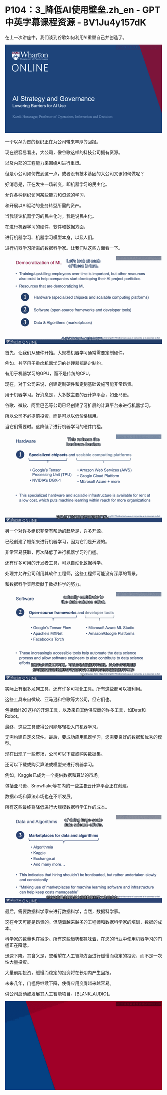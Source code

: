 # P104：3_降低AI使用壁垒.zh_en - GPT中英字幕课程资源 - BV1Ju4y157dK

在上一次讲座中，我们谈到谷歌如何利用AI重塑自己并创造了。

![](img/c71093c4a830967fc3f66bdd1ca228e0_1.png)

一个以AI为首的组织正在为公司带来丰厚的回报。

现在很容易看出，大公司，像谷歌这样的科技公司拥有资源。

以及内部的工程能力来围绕AI进行重塑。

但是小公司如何做到这一点，或者没有技术基因的大公司又该如何做呢？

好消息是，正在发生一场转变，即机器学习的民主化。

允许各种组织访问某些能力和资源的学习。

和开展以AI驱动的业务转型所需的资产。

当我谈论机器学习的民主化时，我是说民主化。

在进行机器学习的硬件、软件和数据方面。

进行机器学习、机器学习模型本身，以及人们。

进行机器学习所需的数据科学家。让我们从这些方面看一下。

![](img/c71093c4a830967fc3f66bdd1ca228e0_3.png)

首先，让我们从硬件开始。大规模机器学习通常需要定制硬件。

例如，甚至用于重度机器学习的处理器都是定制的。

有用于机器学习的GPU，而不是传统的CPU。

现在，对于公司来说，创建定制硬件和定制基础设施可能非常昂贵。

用于机器学习。好消息是，大多数主要的云计算平台，如亚马逊。

谷歌、微软、阿里巴巴等公司已经创建了可扩展的计算平台来进行机器学习。

所以公司不必提前投资，而是可以以低价格租用。

当它们需要时。这降低了进行机器学习的硬件门槛。

![](img/c71093c4a830967fc3f66bdd1ca228e0_5.png)

另一个对许多组织非常有帮助的趋势是，许多开源。

已经创建了框架来进行机器学习，因为它们是开源的。

非常容易获取，再次降低了进行机器学习的门槛。

还有许多可用的开发者工具，可以自动化数据科学。

处理并允许公司利用其软件工程师，这些工程师可能没有深厚的背景。

和数据科学实际贡献于数据科学的努力。

![](img/c71093c4a830967fc3f66bdd1ca228e0_7.png)

实际上有很多龙狗工具，还有许多可视化工具。所有这些都可以被利用。

这些工具来自微软、亚马逊和谷歌等大公司，但它们也。

包括像H2O这样的开源工具，以及来自其他供应商的许多工具，如Data和Robot。

最终，这些工具使得公司能够轻松入门机器学习。

无需构建自定义软件。最后，要成功应用机器学习，您需要良好的数据和优秀的模型。

现在出现了一些市场，公司可以下载或购买数据集。

还可以下载或购买算法或模型来进行机器学习。

例如，Kaggle已成为一个提供数据和算法的市场。

包括亚马逊、Snowflake等在内的一些主要云计算平台正在创建。

数据市场和算法市场也在不断发展。

所有这些最终将降低进行大规模数据科学工作的成本。

![](img/c71093c4a830967fc3f66bdd1ca228e0_9.png)

最后，需要数据科学家来进行数据科学，当然，数据科学家。

这在今天可能是昂贵的。但随着越来越多的工程师和数据科学家的培训，数据的成本。

科学家的数量也在减少。所有这些趋势都意味着，在您的行业中使用机器学习的门槛正在降低。

迅速下降。其含义是，您希望在人工智能方面进行缓慢而稳定的投资，而不是一次性大量投资。

大量前期投资，缓慢而稳定的投资将在长期内产生回报。

未来几年，门槛将继续下降，使得应用变得越来越容易。

供公司启动或发展其人工智能项目。[BLANK_AUDIO]。

![](img/c71093c4a830967fc3f66bdd1ca228e0_11.png)

